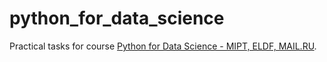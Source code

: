 # python_for_data_science
Practical tasks for course [Python for Data Science - MIPT, ELDF, MAIL.RU](https://www.coursera.org/learn/python-for-data-science).
